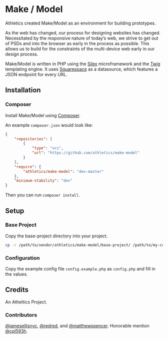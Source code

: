 # Make / Model

Athletics created Make/Model as an environment for building prototypes. 

As the web has changed, our process for designing websites has changed. Necessitated by the responsive nature of today’s web, we strive to get out of PSDs and into the browser as early in the process as possible. This allows us to build for the constraints of the multi-device web early in our design process.

Make/Model is written in PHP using the [Silex](http://silex.sensiolabs.org/) microframework and the [Twig](http://twig.sensiolabs.org/) templating engine. It uses [Squarespace](http://blog.squarespace.com/blog/your-data-everywhere) as a datasource, which features a JSON endpoint for every URL.

## Installation 

### Composer

Install Make/Model using [Composer](https://getcomposer.org/). 

An example `composer.json` would look like:

```json
{
	"repositories": [
		{
			"type": "vcs",
			"url": "https://github.com/athletics/make-model"
		}
	],
	"require": {
		"athletics/make-model": "dev-master"
	},
	"minimum-stability": "dev"
}
```

Then you can run `composer install`.

## Setup

### Base Project

Copy the base-project directory into your project. 

```bash
cp -r /path/to/vendor/athletics/make-model/base-project/ /path/to/my-cool-project/
```

### Configuration

Copy the example config file `config.example.php` as `config.php` and fill in the values.

## Credits

An Atheltics Project.

### Contributors

[@jamesellisnyc](https://github.com/jamesellisnyc), [@redred](https://github.com/redred), and [@matthewspencer](https://github.com/matthewspencer). Honorable mention [@cpl593h](http://www.youtube.com/watch?v=CMBeqNfYEYY).